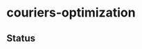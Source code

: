 # couriers-optimization


## Status
<!-- Do NOT remove the comments below -->
<!-- begin-status -->
<!-- end-status -->